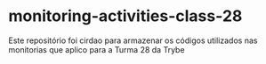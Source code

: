 # monitoring-activities-class-28

Este repositório foi cirdao para armazenar os códigos utilizados nas monitorias que aplico para a Turma 28 da Trybe
